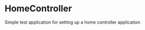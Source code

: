 HomeController
==============

Simple test application for setting up a home controller application

